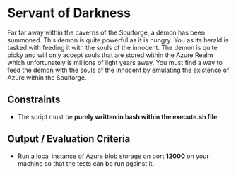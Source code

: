 # Servant of Darkness

Far far away within the caverns of the Soulforge, a demon has been summoned. This demon is quite powerful as it is hungry. You as its herald is tasked with feeding it with the souls of the innocent. The demon is quite picky and will only accept souls that are stored within the Azure Realm which unfortunately is millions of light years away. You must find a way to feed the demon with the souls of the innocent by emulating the existence of Azure within the Soulforge.

## Constraints

- The script must be **purely written in bash within the execute.sh file**.

## Output / Evaluation Criteria

- Run a local instance of Azure blob storage on port **12000** on your machine so that the tests can be run against it.